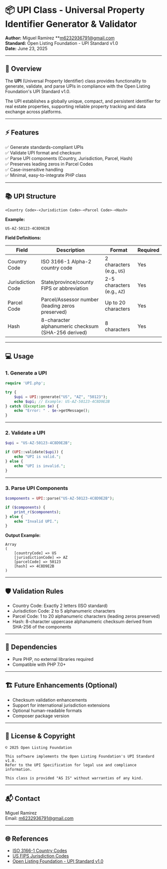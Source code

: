 
# 📦 UPI Class - Universal Property Identifier Generator & Validator

**Author:** Miguel Ramirez
**m6232936791@gmail.com  
**Standard:** Open Listing Foundation - UPI Standard v1.0  
**Date:** June 23, 2025  

---

## 📝 Overview

The **UPI** (Universal Property Identifier) class provides functionality to generate, validate, and parse UPIs in compliance with the Open Listing Foundation's UPI Standard v1.0.

The UPI establishes a globally unique, compact, and persistent identifier for real estate properties, supporting reliable property tracking and data exchange across platforms.

---

## ⚡ Features

✅ Generate standards-compliant UPIs  
✅ Validate UPI format and checksum  
✅ Parse UPI components (Country, Jurisdiction, Parcel, Hash)  
✅ Preserves leading zeros in Parcel Codes  
✅ Case-insensitive handling  
✅ Minimal, easy-to-integrate PHP class  

---

## 📚 UPI Structure

```
<Country Code>-<Jurisdiction Code>-<Parcel Code>-<Hash>
```

**Example:**  
```
US-AZ-50123-4C8D9E2B
```

**Field Definitions:**

| Field             | Description                              | Format                      | Required |
|-------------------|------------------------------------------|-----------------------------|----------|
| Country Code      | ISO 3166-1 Alpha-2 country code         | 2 characters (e.g., `US`)   | Yes      |
| Jurisdiction Code | State/province/county FIPS or abbreviation | 2-5 characters (e.g., `AZ`) | Yes      |
| Parcel Code       | Parcel/Assessor number (leading zeros preserved) | Up to 20 characters | Yes |
| Hash              | 8-character alphanumeric checksum (SHA-256 derived) | 8 characters | Yes |

---

## 💻 Usage

### 1. Generate a UPI

```php
require 'UPI.php';

try {
    $upi = UPI::generate("US", "AZ", "50123");
    echo $upi; // Example: US-AZ-50123-4C8D9E2B
} catch (Exception $e) {
    echo "Error: " . $e->getMessage();
}
```

---

### 2. Validate a UPI

```php
$upi = "US-AZ-50123-4C8D9E2B";

if (UPI::validate($upi)) {
    echo "UPI is valid.";
} else {
    echo "UPI is invalid.";
}
```

---

### 3. Parse UPI Components

```php
$components = UPI::parse("US-AZ-50123-4C8D9E2B");

if ($components) {
    print_r($components);
} else {
    echo "Invalid UPI.";
}
```

**Output Example:**

```
Array
(
    [countryCode] => US
    [jurisdictionCode] => AZ
    [parcelCode] => 50123
    [hash] => 4C8D9E2B
)
```

---

## 🛡️ Validation Rules

- Country Code: Exactly 2 letters (ISO standard)  
- Jurisdiction Code: 2 to 5 alphanumeric characters  
- Parcel Code: 1 to 20 alphanumeric characters (leading zeros preserved)  
- Hash: 8-character uppercase alphanumeric checksum derived from SHA-256 of the components  

---

## 🔧 Dependencies

- Pure PHP, no external libraries required  
- Compatible with PHP 7.0+  

---

## 🏗️ Future Enhancements (Optional)

- Checksum validation enhancements  
- Support for international jurisdiction extensions  
- Optional human-readable formats  
- Composer package version  

---

## 📝 License & Copyright

```
© 2025 Open Listing Foundation

This software implements the Open Listing Foundation's UPI Standard v1.0. 
Refer to the UPI Specification for legal use and compliance information.

This class is provided "AS IS" without warranties of any kind.
```

---

## 📬 Contact

Miguel Ramirez  
Email: [m6232936791@gmail.com](mailto:m6232936791@gmail.com)  

---

## 🌐 References

- [ISO 3166-1 Country Codes](https://www.iso.org/iso-3166-country-codes.html)  
- [US FIPS Jurisdiction Codes](https://www.census.gov/library/reference/code-lists.html)  
- [Open Listing Foundation - UPI Standard v1.0](https://docs.google.com/document/d/1dM_Qmeh_vGlBFSrFfQQ_1czwYg33Rjlgpc3CvBNwfNk/edit?usp=sharing)  
